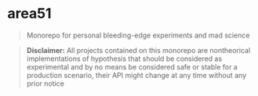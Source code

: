 # area51

> Monorepo for personal bleeding-edge experiments and mad science

> **Disclaimer:** All projects contained on this monorepo are nontheorical implementations of hypothesis that should be considered as experimental and by no means be considered safe or stable for a production scenario, their API might change at any time without any prior notice
